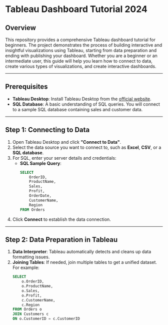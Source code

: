 # Tableau Dashboard Tutorial 2024

## Overview

This repository provides a comprehensive Tableau dashboard tutorial for beginners. The project demonstrates the process of building interactive and insightful visualizations using Tableau, starting from data preparation and ending with publishing your dashboard. Whether you are a beginner or an intermediate user, this guide will help you learn how to connect to data, create various types of visualizations, and create interactive dashboards.

---

## Prerequisites

- **Tableau Desktop**: Install Tableau Desktop from the [official website](https://www.tableau.com/products/desktop).
- **SQL Database**: A basic understanding of SQL queries. You will connect to a sample SQL database containing sales and customer data.
  
---

## Step 1: Connecting to Data

1. Open Tableau Desktop and click **"Connect to Data"**.
2. Select the data source you want to connect to, such as **Excel**, **CSV**, or a **SQL database**.
3. For SQL, enter your server details and credentials:
   - **SQL Sample Query**:
     ```sql
     SELECT 
         OrderID, 
         ProductName, 
         Sales, 
         Profit, 
         OrderDate, 
         CustomerName, 
         Region
     FROM Orders
     ```
4. Click **Connect** to establish the data connection.

---

## Step 2: Data Preparation in Tableau

1. **Data Interpreter**: Tableau automatically detects and cleans up data formatting issues.
2. **Joining Tables**: If needed, join multiple tables to get a unified dataset. For example:
   ```sql
   SELECT 
       o.OrderID, 
       o.ProductName, 
       o.Sales, 
       o.Profit, 
       c.CustomerName, 
       c.Region
   FROM Orders o
   JOIN Customers c
   ON o.CustomerID = c.CustomerID
